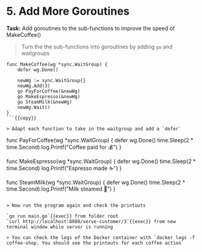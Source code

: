 # 5. Add More Goroutines

**Task:** Add goroutines to the sub-functions to improve the speed of MakeCoffee()

> Turn the the sub-functions into goroutines by adding `go` and waitgroups

```
func MakeCoffee(wg *sync.WaitGroup) {
	defer wg.Done()

	newWg := sync.WaitGroup{}
	newWg.Add(3)
	go PayForCoffee(&newWg)
	go MakeEspresso(&newWg)
	go SteamMilk(&newWg)
	newWg.Wait()
}
```{{copy}}

> Adapt each function to take in the waitgroup and add a `defer`

```
func PayForCoffee(wg *sync.WaitGroup) {
	defer wg.Done()
	time.Sleep(2 * time.Second)
	log.Printf("Coffee paid for 💰")
}

func MakeEspresso(wg *sync.WaitGroup) {
	defer wg.Done()
	time.Sleep(2 * time.Second)
	log.Printf("Espresso made ☕️")
}

func SteamMilk(wg *sync.WaitGroup) {
	defer wg.Done()
	time.Sleep(2 * time.Second)
	log.Printf("Milk steamed 🥛")
}
```{{copy}}

> Now run the program again and check the printouts

`go run main.go`{{exec}} from folder root
`curl http://localhost:8080/serve-customer/3`{{exec}} from new terminal window while server is running

> You can check the logs of the Docker container with `docker logs -f coffee-shop. You should see the printouts for each coffee action`